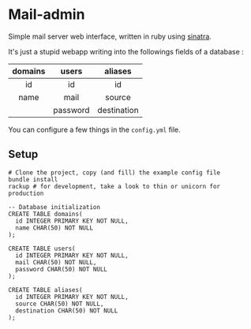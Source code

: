 # Mail-admin

Simple mail server web interface, written in ruby using
[sinatra](http://www.sinatrarb.com/).

It's just a stupid webapp writing into the followings fields of a database :

| domains    | users      |  aliases    |
|:----------:|:----------:|:-----------:|
| id         | id         | id          |
| name       | mail       | source      |
|            | password   | destination |

You can configure a few things in the `config.yml` file.

## Setup

```
# Clone the project, copy (and fill) the example config file
bundle install
rackup # for development, take a look to thin or unicorn for production
```

```
-- Database initialization
CREATE TABLE domains(
  id INTEGER PRIMARY KEY NOT NULL,
  name CHAR(50) NOT NULL
);

CREATE TABLE users(
  id INTEGER PRIMARY KEY NOT NULL,
  mail CHAR(50) NOT NULL,
  password CHAR(50) NOT NULL
);

CREATE TABLE aliases(
  id INTEGER PRIMARY KEY NOT NULL,
  source CHAR(50) NOT NULL,
  destination CHAR(50) NOT NULL
);
```

